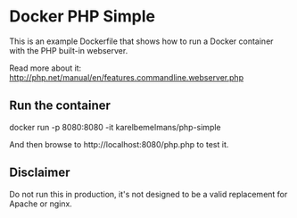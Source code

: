 # Docker PHP Simple

This is an example Dockerfile that shows how to run a Docker container with the PHP built-in webserver.

Read more about it: http://php.net/manual/en/features.commandline.webserver.php

## Run the container

docker run -p 8080:8080 -it karelbemelmans/php-simple

And then browse to http://localhost:8080/php.php to test it.

## Disclaimer

Do not run this in production, it's not designed to be a valid replacement for Apache or nginx.

